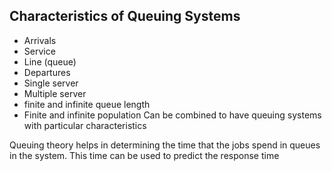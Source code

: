 ## Characteristics of Queuing Systems
- Arrivals
- Service
- Line (queue)
- Departures
- Single server
- Multiple server
- finite and infinite queue length
- Finite and infinite population
Can be combined to have queuing systems with particular characteristics

Queuing theory helps in determining the time that the jobs spend in queues in the system. This time can be used to predict the response time